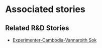 # Associated stories

<!-- !!DO NOT REMOVE!! start autogenerated hyperlinks -->
## Related R&D Stories
- [Experimenter-Cambodia-Vannaroith Sok](/RnD-Archive/stories/?doc=Experimenters_KHM)
<!-- !!DO NOT REMOVE!! end autogenerated hyperlinks -->